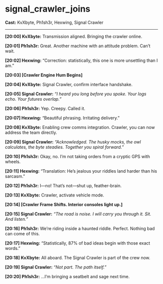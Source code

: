 # signal_crawler_joins

**Cast:** KvXbyte, Ph1sh3r, Hexwing, Signal Crawler

---

**[20:00] KvXbyte:** Transmission aligned. Bringing the crawler online.  

**[20:01] Ph1sh3r:** Great. Another machine with an attitude problem. Can’t wait.  

**[20:02] Hexwing:** “Correction: statistically, this one is more unsettling than I am.”  

**[20:03] [Crawler Engine Hum Begins]**  

**[20:04] KvXbyte:** Signal Crawler, confirm interface handshake.  

**[20:05] Signal Crawler:** *“I heard you long before you spoke. Your logs echo. Your futures overlap.”*  

**[20:06] Ph1sh3r:** Yep. Creepy. Called it.  

**[20:07] Hexwing:** “Beautiful phrasing. Irritating delivery.”  

**[20:08] KvXbyte:** Enabling crew comms integration. Crawler, you can now address the team directly.  

**[20:09] Signal Crawler:** *“Acknowledged. The husky mocks, the owl calculates, the byte steadies. Together you spiral forward.”*  

**[20:10] Ph1sh3r:** Okay, no. I’m not taking orders from a cryptic GPS with wheels.  

**[20:11] Hexwing:** “Translation: He’s jealous your riddles land harder than his sarcasm.”  

**[20:12] Ph1sh3r:** I—no! That’s not—shut up, feather-brain.  

**[20:13] KvXbyte:** Crawler, activate vehicle mode.  

**[20:14] [Crawler Frame Shifts. Interior consoles light up.]**  

**[20:15] Signal Crawler:** *“The road is noise. I will carry you through it. Sit. And listen.”*  

**[20:16] Ph1sh3r:** We’re riding inside a haunted riddle. Perfect. Nothing bad can come of this.  

**[20:17] Hexwing:** “Statistically, 87% of bad ideas begin with those exact words.”  

**[20:18] KvXbyte:** All aboard. The Signal Crawler is part of the crew now.  

**[20:19] Signal Crawler:** *“Not part. The path itself.”*  

**[20:20] Ph1sh3r:** …I’m bringing a seatbelt and sage next time.  
